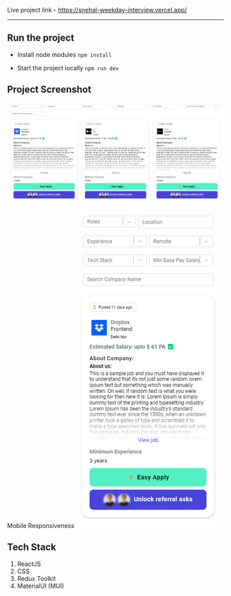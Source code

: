 Live project link - https://snehal-weekday-interview.vercel.app/

---

## Run the project

- Install node modules
  `npm install`

- Start the project locally
  `npm run dev`

## Project Screenshot

![Homepage](./src/assets/homepage.png)

Mobile Responsiveness
![Mobile](./src/assets/mobile.png)

## Tech Stack

1. ReactJS
2. CSS
3. Redux Toolkit
4. MaterialUI (MUI)
